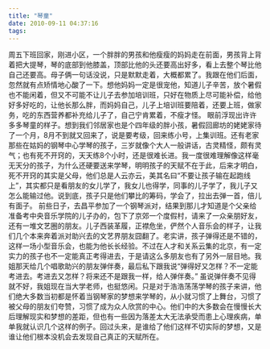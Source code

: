 ```yaml
---
title: "琴童"
date: 2010-09-11 04:37:16
tags:
---
```


周五下班回家，刚进小区，一个胖胖的男孩和他瘦瘦的妈妈走在前面，男孩背上背着把大提琴，琴的底部到他膝盖，顶部比他的头还要高出好多，看上去整个琴比他自己还要高。母子俩一句话没说，只是默默走着，大概都累了。我跟在他们后面，忽然就有点矫情地心酸了一下。想他妈妈一定是很宠他，知道儿子辛苦，放个暑假也不能闲着，但又不可能不让儿子去参加培训班，只好在物质上尽可能补偿，给他好多好吃的，让他长那么胖，而妈妈自己，儿子上培训班要陪着，还要上班，做家务，吃的东西营养都补充给儿子了，自己宁肯累着，不瘦才怪。 眼前浮现出许许多多琴童的样子。想到我们邻居家也是个四年级的胖小孩，暑假回廊坊的姥姥家待了一个月，8月不到就又回来了，说是要考级，回来练小号，上集训班。还有老家那些在姑妈的钢琴中心学琴的孩子，三岁就像个大人一般讲话，古灵精怪，颇有灵气；也有死不开窍的，天天练8个小时，还是很难长进。我一度很难理解像这样毫无天分的孩子，为什么还硬要送来学琴，明明孩子的天赋不在于此，后来才明白，死不开窍的其实是父母，他们总是人云亦云，美其名曰“不要让孩子输在起跑线上”，其实都只是看朋友的女儿学了，我女儿也得学，同事的儿子学了，我儿子又怎么能输过他。说到底，孩子只是他们攀比的筹码，学会了，拉出去弹一首，倍儿有面子。 前些日子，去昌平参加了一个钢琴派对，结果到那儿才知道是个父亲给准备考中央音乐学院的儿子办的，包下了京郊一个度假村，请来了一众亲朋好友，还有一堆文艺圈的朋友。儿子西装革履，正襟危坐，俨然个人音乐会的样子，让我们几个本来奔着派对助兴去的文艺界朋友囧翻了。老实讲，孩子弹得还是不错的，这样一场小型音乐会，也能为他长长经验。不过在人才和关系云集的北京，有一定实力的孩子也不一定能真正考得进去，于是请这么多朋友也有了另外一层目地。我姐那天给几个唱歌助兴的朋友弹伴奏，最后私下跟我说“弹得好又怎样？不一定能考进去。考进去又怎样？将来还不是跟我一样，给人弹伴奏。” 虽说弹伴奏不见得就不好，我姐现在当大学老师，也挺悠闲。只是对于浩浩荡荡学琴的孩子来讲，他们绝大多数当初都是怀着当钢琴家的梦想来学琴的，从小就习惯了上舞台，习惯了被父母的朋友们夸赞，习惯了成为众人欣赏的中心。他们中的大多数会在慢慢长大后理解现实和梦想的差距，但也有一些因为落差太大无法承受而患上心理疾病，单单我就认识几个这样的例子。回过头来，是谁给了他们这样不切实际的梦想，又是谁让他们根本没机会去发现自己真正的天赋所在。